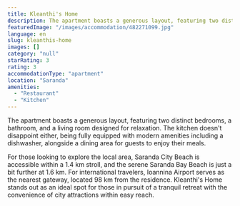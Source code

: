 ```yaml
---
title: Kleanthi's Home
description: The apartment boasts a generous layout, featuring two distinct bedrooms, a bathroom, and a living room designed for relaxation. The kitchen doesn't disappoint e
featuredImage: "/images/accommodation/482271099.jpg"
language: en
slug: kleanthis-home
images: []
category: "null"
starRating: 3
rating: 3
accommodationType: "apartment"
location: "Saranda"
amenities:
  - "Restaurant"
  - "Kitchen"
---
```


The apartment boasts a generous layout, featuring two distinct bedrooms, a bathroom, and a living room designed for relaxation. The kitchen doesn't disappoint either, being fully equipped with modern amenities including a dishwasher, alongside a dining area for guests to enjoy their meals.

For those looking to explore the local area, Saranda City Beach is accessible within a 1.4 km stroll, and the serene Saranda Bay Beach is just a bit further at 1.6 km. For international travelers, Ioannina Airport serves as the nearest gateway, located 98 km from the residence. Kleanthi's Home stands out as an ideal spot for those in pursuit of a tranquil retreat with the convenience of city attractions within easy reach.

